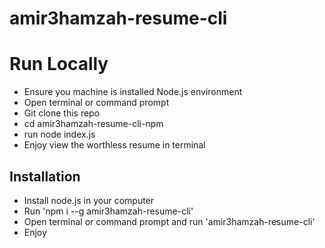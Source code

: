 # amir3hamzah-resume-cli

# Run Locally
- Ensure you machine is installed Node.js environment
- Open terminal or command prompt
- Git clone this repo
- cd amir3hamzah-resume-cli-npm
- run node index.js
- Enjoy view the worthless resume in terminal

## Installation
- Install node.js in your computer
- Run 'npm i --g amir3hamzah-resume-cli'
- Open terminal or command prompt and run 'amir3hamzah-resume-cli'
- Enjoy
